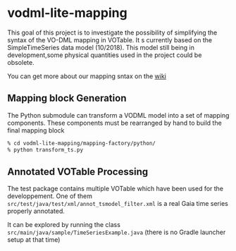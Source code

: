 # vodml-lite-mapping

This goal of this project is to investigate the possibility of simplifying the syntax of the VO-DML mapping in VOTable.
It s currently based on the SimpleTimeSeries data model (10/2018).
This model still being in development,some physical quantities used in the project could be obsolete.

You can get more about our mapping sntax on the [wiki](https://github.com/lmichel/vodml-lite-mapping/wiki)

## Mapping block Generation
The Python submodule can transform a VODML model into a set of mapping components. 
These components must be rearranged by hand to build the final mapping block
```bash
% cd vodml-lite-mapping/mapping-factory/python/
% python transform_ts.py
```
## Annotated VOTable Processing
The test package contains multiple VOTable which have been used for the developpement.
One of them `src/test/java/test/xml/annot_tsmodel_filter.xml` is a real Gaia time series properly annotated.

It can be explored by running the class `src/main/java/sample/TimeSeriesExample.java`
(there is no Gradle launcher setup at that time)
